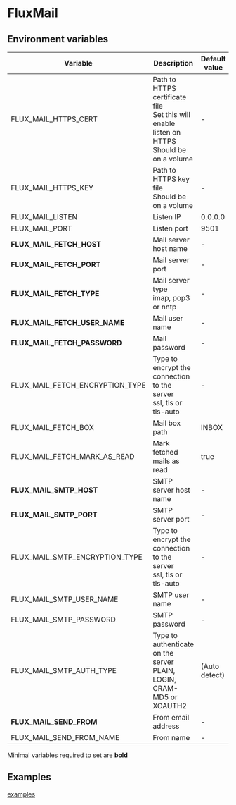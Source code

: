 # FluxMail

## Environment variables

| Variable | Description | Default value |
| -------- | ----------- | ------------- |
| FLUX_MAIL_HTTPS_CERT | Path to HTTPS certificate file<br>Set this will enable listen on HTTPS<br>Should be on a volume | - |
| FLUX_MAIL_HTTPS_KEY | Path to HTTPS key file<br>Should be on a volume | - |
| FLUX_MAIL_LISTEN | Listen IP | 0.0.0.0 |
| FLUX_MAIL_PORT | Listen port | 9501 |
| **FLUX_MAIL_FETCH_HOST** | Mail server host name | - |
| **FLUX_MAIL_FETCH_PORT** | Mail server port | - |
| **FLUX_MAIL_FETCH_TYPE** | Mail server type<br>imap, pop3 or nntp | - |
| **FLUX_MAIL_FETCH_USER_NAME** | Mail user name | - |
| **FLUX_MAIL_FETCH_PASSWORD** | Mail password | - |
| FLUX_MAIL_FETCH_ENCRYPTION_TYPE | Type to encrypt the connection to the server<br>ssl, tls or tls-auto | - |
| FLUX_MAIL_FETCH_BOX | Mail box path | INBOX |
| FLUX_MAIL_FETCH_MARK_AS_READ | Mark fetched mails as read | true |
| **FLUX_MAIL_SMTP_HOST** | SMTP server host name | - |
| **FLUX_MAIL_SMTP_PORT** | SMTP server port | - |
| FLUX_MAIL_SMTP_ENCRYPTION_TYPE | Type to encrypt the connection to the server<br>ssl, tls or tls-auto | - |
| FLUX_MAIL_SMTP_USER_NAME | SMTP user name | - |
| FLUX_MAIL_SMTP_PASSWORD | SMTP password | - |
| FLUX_MAIL_SMTP_AUTH_TYPE | Type to authenticate on the server<br>PLAIN, LOGIN, CRAM-MD5 or XOAUTH2 | (Auto detect) |
| **FLUX_MAIL_SEND_FROM** | From email address | - |
| FLUX_MAIL_SEND_FROM_NAME | From name | - |

Minimal variables required to set are **bold**

## Examples

[examples](examples)
